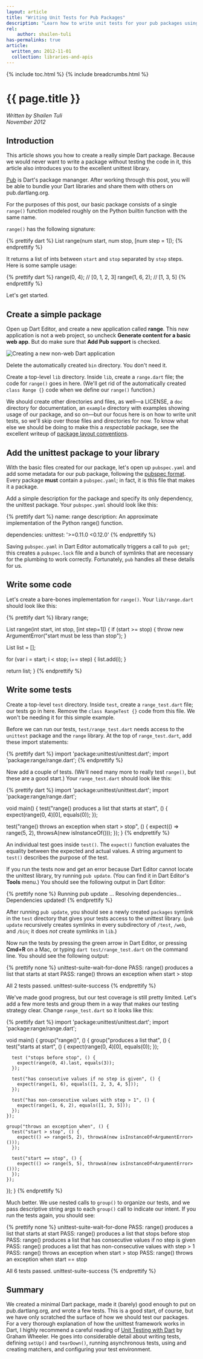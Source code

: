 ```yaml
---
layout: article
title: "Writing Unit Tests for Pub Packages"
description: "Learn how to write unit tests for your pub packages using the unittest library"
rel:
    author: shailen-tuli
has-permalinks: true
article:
  written_on: 2012-11-01
  collection: libraries-and-apis
---
```


{% include toc.html %}
{% include breadcrumbs.html %}

# {{ page.title }}


<em>Written by Shailen Tuli<br>
<time pubdate date="2012-11-01">November 2012</time>
</em>

## Introduction

This article shows you how to create a really simple Dart
package. Because we would never want to write a package without testing
the code in it, this article also introduces you to the excellent unittest library.

[Pub](http://pub.dartlang.org/) is Dart's package mananger. After working
through this post, you will be able to bundle your Dart libraries and share
them with others on pub.dartlang.org.

For the purposes of this post, our basic package consists of
a single `range()` function modeled roughly on the Python builtin function with
the same name.

`range()` has the following signature:

{% prettify dart %}
List<num> range(num start, num stop, [num step = 1]);
{% endprettify %}

It returns a list of ints between `start` and `stop` separated by `step`
steps. Here is some sample usage:

{% prettify dart %}
range(0, 4);    // [0, 1, 2, 3]
range(1, 6, 2); // [1, 3, 5]
{% endprettify %}

Let's get started.

## Create a simple package

Open up Dart Editor, and create a new application called **range**. This new
application is not a web project, so uncheck **Generate content for a
basic web app**.  But do make sure that **Add Pub support** is checked.

![Creating a new non-web Dart application](imgs/creating_a_dart_app.jpg)

Delete the automatically created `bin` directory. You don't need it.

Create a top-level `lib` directory. Inside `lib`, create a `range.dart` file;
the code for `range()` goes in here. (We'll get rid of the automatically
created `class Range {}` code when we define our `range()` function.)

We should create other directories and files, as well—a
LICENSE, a `doc` directory for documentation, an `example` directory with examples
showing usage of our package, and so on—but our focus here is on how to write
unit tests, so we'll skip over those files and directories for now. To know
what else we should be doing to make this a _respectable_ package, see the
excellent writeup of
[package layout conventions](http://pub.dartlang.org/doc/package-layout.html).

## Add the unittest package to your library

With the basic files created for our package, let's open up `pubspec.yaml`
and add some metadata for our pub package, following the
[pubspec format](http://pub.dartlang.org/doc/pubspec.html).
Every package **must** contain a `pubspec.yaml`; in fact, it is this file
that makes it a package.

Add a simple description for the package and specify its only dependency,
the unittest package. Your `pubspec.yaml` should look like this:

{% prettify dart %}
name: range
description: An approximate implementation of the Python range() function.

dependencies:
  unittest: '>=0.11.0 <0.12.0'
{% endprettify %}

Saving `pubspec.yaml` in Dart Editor automatically triggers a call to
`pub get`; this creates a `pubspec.lock` file and a bunch of symlinks
that are necessary for the plumbing to work correctly. Fortunately,
`pub` handles all these details for us.

## Write some code

Let's create a bare-bones implementation for `range()`. Your `lib/range.dart`
should look like this:

{% prettify dart %}
library range;

List<int> range(int start, int stop, [int step=1]) {
  if (start >= stop) {
    throw new ArgumentError("start must be less than stop");
  }

  List<int> list = [];

  for (var i = start; i < stop; i+= step) {
    list.add(i);
  }

  return list;
}
{% endprettify %}

## Write some tests

Create a top-level `test` directory. Inside `test`, create a `range_test.dart`
file; our tests go in here. Remove the `class RangeTest {}` code from this file.
We won't be needing it for this simple example.

Before we can run our tests, `test/range_test.dart` needs access to the
`unittest` package and the `range` library. At the top of `range_test.dart`,
add these import statements:

{% prettify dart %}
import 'package:unittest/unittest.dart';
import 'package:range/range.dart';
{% endprettify %}

Now add a couple of tests. (We'll need many more to really test `range()`, but
these are a good start.) Your `range_test.dart` should look like this:

{% prettify dart %}
import 'package:unittest/unittest.dart';
import 'package:range/range.dart';

void main() {
  test("range() produces a list that starts at start", () {
    expect(range(0, 4)[0], equals(0));
  });

  test("range() throws an exception when start > stop", () {
    expect(() => range(5, 2), throwsA(new isInstanceOf<ArgumentError>()));
  });
}
{% endprettify %}

An individual test goes inside `test()`. The `expect()` function
evaluates the equality
between the expected and actual values. A string argument to `test()` describes
the purpose of the test.

If you run the tests now and get an error because Dart Editor cannot locate the
unittest library, try running `pub update`. (You can find it in Dart Editor's
**Tools** menu.) You should see the following output
in Dart Editor:

{% prettify none %}
Running pub update ...
Resolving dependencies...
Dependencies updated!
{% endprettify %}

After running `pub update`, you should see a newly created `packages` symlink
in the `test` directory that gives your tests access to the unittest
library. (`pub update` recursively creates symlinks in every subdirectory of
`/test`, `/web`, and `/bin`; it does _not_ create symlinks in `lib`.)

Now run the tests by pressing the green arrow in Dart Editor, or pressing
**Cmd+R** on a Mac, or typing `dart test/range_test.dart` on the
command line. You should see the following output:

{% prettify none %}
unittest-suite-wait-for-done
PASS: range() produces a list that starts at start
PASS: range() throws an exception when start > stop

All 2 tests passed.
unittest-suite-success
{% endprettify %}

We've made good progress, but our test coverage is still pretty limited. Let's
add a few more tests and group them in a way that makes our testing strategy
clear. Change `range_test.dart` so it looks like this:

{% prettify dart %}
import 'package:unittest/unittest.dart';
import 'package:range/range.dart';

void main() {
  group("range()", () {
    group("produces a list that", () {
      test("starts at start", () {
        expect(range(0, 4)[0], equals(0));
      });

      test ("stops before stop", () {
        expect(range(0, 4).last, equals(3));
      });

      test("has consecutive values if no step is given", () {
        expect(range(1, 6), equals([1, 2, 3, 4, 5]));
      });

      test("has non-consecutive values with step > 1", () {
        expect(range(1, 6, 2), equals([1, 3, 5]));
      });
    });

    group("throws an exception when", () {
      test("start > stop", () {
        expect(() => range(5, 2), throwsA(new isInstanceOf<ArgumentError>()));
      });

      test("start == stop", () {
        expect(() => range(5, 5), throwsA(new isInstanceOf<ArgumentError>()));
      });
    });
  });
}
{% endprettify %}

Much better. We use nested calls to `group()` to organize our tests, and we pass
descriptive string args to each `group()` call to indicate our intent. If
you run the tests again, you should see:

{% prettify none %}
unittest-suite-wait-for-done
PASS: range() produces a list that starts at start
PASS: range() produces a list that stops before stop
PASS: range() produces a list that has consecutive values if no step is given
PASS: range() produces a list that has non-consecutive values with step > 1
PASS: range() throws an exception when start > stop
PASS: range() throws an exception when start == stop

All 6 tests passed.
unittest-suite-success
{% endprettify %}

## Summary

We created a minimal Dart package, made it (barely) good enough
to put on pub.dartlang.org, and wrote a few tests.  This is a good start, of course, but
we have only scratched the surface of how we should test our packages. For a
very thorough explanation of how the unittest framework works in Dart, I
highly recommend a careful reading of
[Unit Testing with Dart](/articles/dart-unit-tests/) by
Graham Wheeler. He goes into considerable detail about writing tests, defining
`setUp()` and `tearDown()`, running asynchronous tests, using and creating
matchers, and configuring your test environment.

